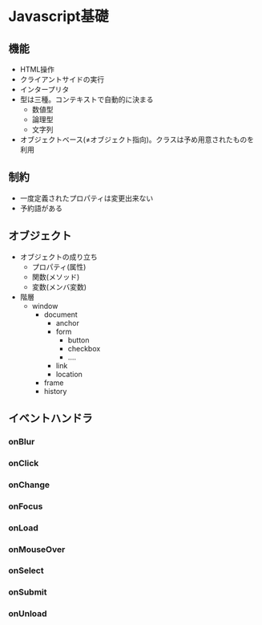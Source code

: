 Javascript基礎
=============

機能
----

* HTML操作
* クライアントサイドの実行
* インタープリタ
* 型は三種。コンテキストで自動的に決まる
    * 数値型
    * 論理型
    * 文字列
* オブジェクトベース(≠オブジェクト指向)。クラスは予め用意されたものを利用

制約
----

* 一度定義されたプロパティは変更出来ない
* 予約語がある



オブジェクト
-----------

* オブジェクトの成り立ち
    * プロパティ(属性)
    * 関数(メソッド)
    * 変数(メンバ変数)
* 階層
    * window
        * document
            * anchor
            * form
                * button
                * checkbox
                * ....
            * link
            * location
       * frame
       * history

イベントハンドラ
---------------

### onBlur
### onClick
### onChange
### onFocus
### onLoad
### onMouseOver
### onSelect
### onSubmit
### onUnload

